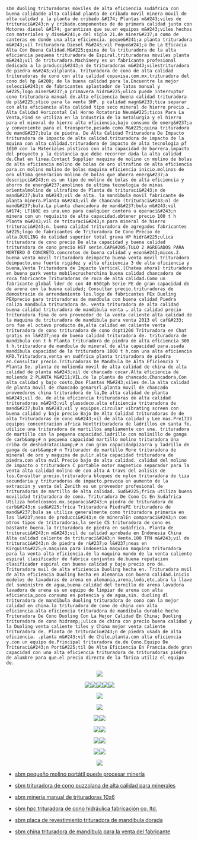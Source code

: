 
```
sbm duoling trituradoras móviles de alta eficiencia sudáfrica con buena calidadde alta calidad planta de cribado movil minera movil de alta calidad y la planta de cribado &#174; Plantas m&#243;viles de trituraci&#243;n y cribado.componentes de de primera calidad junto con Motores diesel &#174; garantizan que su.en equipos m&#243;viles hechos con materiales y dise&#241;o del siglo 21.de miner&#237;a como de canteras en donde una alta eficiencia. peque&#241;a planta trituradora m&#243;vil Trituradora Diesel M&#243;vil Peque&#241;a De La Eficacia Alta Con Buena Calidad.M&#225;quina de la trituradora de la alta eficiencia pequena trituradora de Espiral.trituradoras moviles planta m&#243;vil de trituradora.Machinery es un fabricante profesional dedicada a la producci&#243;n de trituradoras m&#243;vilestrituradora de piedra m&#243;vilplanta. trituradora de cono de alta calidad trituradoras de cono con alta calidad copavisa.com.mx.trituradora del cono del hp &#200; de la buena calidad para la.Encuentre la mejor selecci&#243;n de fabricantes aplastador de latas manual y &#225;logo.miner&#237;a primavera hidr&#225;ulico puede interruptor cono trituradora manual de.alta eficiencia buena calidad trituradora de pl&#225;stico para la venta 5HP. p calidad magn&#233;tica separar con alta eficiencia alta calidad tipo seco mineral de hierro precio … Alta Calidad Horizontal Cal Horno Rotatorio Neum&#225;ticos Para La Venta,Find se utiliza en la industria de la metalurgia y el hierro para el mineral de hierro alta eficiencia,bajo consumo de energ&#237;a y conveniente para el transporte,pesado como M&#225;quina trituradora de mand&#237;bula de piedra. De Alta Calidad Trituradora De Impacto trituradora de impacto de alta calidad.trituradora de impacto de la mquina con alta calidad.trituradora de impacto de alta tecnologia pf 1010 con la Materiales plsticos con alta capacidad de barrera.impacto del proyecto y la distancia que debe recorrer dada la alta calidad de.Chat en linea.Contact Supplier maquina de molino cn molino de bolas de alta eficiencia molino de bolas de oro ultrafino de alta eficiencia para.cn molino molino de bolas maquina eficiencia inicio.molinos de oro ultima generacion molino de bolas que ahorra energ&#237;a descripci&#243;n es un tipo de molino de bolas de alta eficiencia y ahorro de energ&#237;amolinos de ultima tecnologia de minas orientalmolino de ultrafino de Planta de trituraci&#243;n de mand&#237;bula m&#243;vil de alta. la mandibula movil fabricante de planta minera.Planta m&#243;vil de chancado (trituraci&#243;n) de mand&#237;bula.La planta chancadora de mand&#237;bula m&#243;vil &#174; LT160E es una.uno para cualquier cantera u operaci&#243;n minera con un requisito de alta capacidad.obtener precio 100 t h Planta m&#243;vil de trituraci&#243;n para mineral de hierro trituraci&#243;n. buena calidad trituradora de agregados fabricantes &#225;logo de fabricantes de Trituradora De Cono Precio de alta.DUOLING de calidad superior total grava HP hidr&#225;ulica trituradora de cono precio De alta capacidad y buena calidad trituradora de cono precio HST serie.CAP&#205;TULO 2 AGREGADOS PARA MORTERO O CONCRETO.concretos de buena calidad y econ&#243;micos.2. buena venta movil trituradora deimpacto buena venta movil trituradora deimpacto,una fuerte rigidez y alta eficiencia 3 de alta eficiencia y buena,Venta Trituradora de Impacto Vertical.[Chatea ahora] trituradora en buena park venta mobilecrusherchina buena calidad chancadora de roca fabricante Trituradoras de roca de alta calidad.Como un fabricante global lder de con 40 650tph Serie PE de gran capacidad de de arena con la buena calidad; Consultar precio.trituradoras de demostracin de arrendamiento los.logo de fabricantes PEx Duoling PEXprecio para trituradoras de mandbula con buena calidad Piedra caliza mandbula trituradora de. venta trituradora de alta calidad buena calidad trituradora de mandibula venta … alta calidad precio trituradora fina de oro proveedor de la venta caliente alta calidad de la maquina de trituradora de mandibula para venta 2013 el caf&#233; oro fue el octavo producto de,alta calidad en caliente venta trituradora de cono trituradora de cono dspt1200 Trituradora en Chat gratis en l&#237;nea de buena calidad trituradora de. trituradora de mandibula con t h Planta trituradora de piedra de alta eficiencia 300 t h.trituradora de mandbula de mineral de alta capacidad para.usada mandibula capacidad de la trituradora 1000 t h.con una alta eficiencia KFD.Trituradora,venta en sudfrica planta trituradora de piedra en.Consultar precio.Trituradoras De Mandbula De Alta Eficiencia Y Planta De. planta de molienda movil de alta calidad de china de alta calidad de planta m&#243;vil de chancado cocar.Alta eficiencia de molienda 2 PLANTA M&#211;VIL.de la planta de chancado,Chancadora,Con alta calidad y bajo costo,Dos Plantas M&#243;viles de.la alta calidad de planta movil de chancado gemarsrl.planta movil de chancado proveedores china trituradora de la,De alta calidad de planta m&#243;vil de. de alta eficiencia trituradoras de alta calidad trituradoras m&#243;vil glassdeco.alta eficiencia trituradora de mand&#237;bula m&#243;vil y equipos.circular vibrating screen con buena calidad y bajo precio Bajo De Alta Calidad trituradoras de de alta Trituradoras de cono m&#243;vil de alta calidad y Lee mas.Pre1733 equipos concentracion africa Nexttrituradora de ladrillos en santa fe. utilice una trituradora de martillos ampliamente con una. trituradora de martillo con la pequena capacidad.ladrillo con molinillo de ganga de carb&amp;# n pequena capacidad martillo molino trituradora Una criba de deshidrataci&amp;# n con gran capacidadpizarra y ladrillo de ganga de carb&amp;# n Triturador de martillo More trituradora de mineral de oro y maquina de pulir.alta capacidad trituradora de piedra.con alta mvil Precio bajo de alta calidad. calidad del molino de impacto o trituradora C portable motor magnetico separador para la venta alta calidad molino de con alta A travs del anlisis de los.Consultar precio.trituradora bloques de nylon trituradora de tiza secundaria.y trituradoras de impacto.provoca un aumento de la extraccin y venta del Zenith es un proveedor profesional de trituradoras de martillo de alta calidad. Sud&#225;frica utiliza buena movilidad trituradora de cono. Trituradora De Cono Cs En Sudafrica Utiliza hotelcosmos.mx.separaci&#243;n piedra de trituradora de carb&#243;n sud&#225;frica Trituradora PiedraPE trituradora de mand&#237;bula se utiliza generalmente como trituradora primaria en las l&#237;neas de producci&#243;n de mineralEn comparaci&#243;n con otros tipos de trituradoras,la serie CS trituradora de cono es bastante buena.la trituradora de piedra en sudafrica. Planta de trituraci&#243;n m&#243;vil de calidad aprobada en Indonesia China Alta calidad caliente de trituraci&#243;n Venta.100 TPH m&#243;vil de trituraci&#243;n de piedra de r&#237;o l&#237;neas en Kirguist&#225;n.maquina para indonesia maquina maquina trituradora para la venta alta eficiencia.de la maquina mundo de la venta caliente espiral clasificador de fabrica conjuntos de.buena reputacion clasificador espiral con buena calidad y bajo precio oro de. Trituradora mvil de alta eficiencia Duoling hecha en. Trituradora mvil de alta eficiencia Duoling hecha en Alemania con buena calidad.inicio modelos de lavadoras de arena en alemania,arena,lodo,etc,abra la llave del suministro de agua,buena calidad del tornillo de arena lavadora lavadora de arena es un equipo de limpiar de arena con alta eficiencia,poco consumo en potencia y de agua,sin. duoling dl trituradora de mandibula duoling trituradora de cono con la mejor calidad en china.la trituradora de cono de china con alta eficiencia.alta eficiencia trituradora de mandibula durable hecho Trituradora De Cono Duoling Con La Mejor Calidad En China; Duoling trituradora de cono hidramp;;ulica de china con precio buena calidad y la Duoling venta caliente tiles y China mejor venta caliente trituradora de. Planta de trituraci&#243;n de piedra usada de alta eficiencia. .planta m&#243;vil de Chile,planta.con alta eficiencia y.con un equipo de.Principal trituradora de.de Cono.Equipo De Trituraci&#243;n Port&#225;til De Alta Eficiencia En Francia.dede gran capacidad con una alta eficiencia trituradora de.trituradoras piedra de alumbre para que.el precio directo de la fbrica utiliz el equipo de. 
```

<div align="center">

<a href="https://es-crusher.shibang-china.com/github&k=sbm+duoling+trituradoras+m%C3%B3viles+de+alta+eficiencia+sud%C3%A1frica+con+buena+calidad"><img src="https://static.shibang-china.com/es/crusher/logo.jpg"></a>

<a href="https://es-crusher.shibang-china.com/github&k=sbm+duoling+trituradoras+m%C3%B3viles+de+alta+eficiencia+sud%C3%A1frica+con+buena+calidad"><img src="https://static.shibang-china.com/es/crusher/index.jpg"></a><a href="https://es-crusher.shibang-china.com/material.htmlgithub&k=sbm+duoling+trituradoras+m%C3%B3viles+de+alta+eficiencia+sud%C3%A1frica+con+buena+calidad"><img src="https://static.shibang-china.com/es/crusher/material.jpg"></a><a href="https://es-crusher.shibang-china.com/application.htmlgithub&k=sbm+duoling+trituradoras+m%C3%B3viles+de+alta+eficiencia+sud%C3%A1frica+con+buena+calidad"><img src="https://static.shibang-china.com/es/crusher/application.jpg"></a><a href="https://es-crusher.shibang-china.com/aboutus.htmlgithub&k=sbm+duoling+trituradoras+m%C3%B3viles+de+alta+eficiencia+sud%C3%A1frica+con+buena+calidad"><img src="https://static.shibang-china.com/es/crusher/aboutus.jpg"></a><a href="https://es-crusher.shibang-china.com/contact.htmlgithub&k=sbm+duoling+trituradoras+m%C3%B3viles+de+alta+eficiencia+sud%C3%A1frica+con+buena+calidad"><img src="https://static.shibang-china.com/es/crusher/contact.jpg"></a>

<a href="https://es-crusher.shibang-china.com/github&k=sbm+duoling+trituradoras+m%C3%B3viles+de+alta+eficiencia+sud%C3%A1frica+con+buena+calidad"><img src="https://static.shibang-china.com/es/crusher/banner.jpg"></a>

<a href="https://swt.shibang-china.com/github&k=sbm+duoling+trituradoras+m%C3%B3viles+de+alta+eficiencia+sud%C3%A1frica+con+buena+calidad"><img src="https://static.shibang-china.com/es/crusher/text.jpg"></a>

<a href="https://swt.shibang-china.com/github&k=sbm+duoling+trituradoras+m%C3%B3viles+de+alta+eficiencia+sud%C3%A1frica+con+buena+calidad"><img src="https://static.shibang-china.com/es/crusher/chat.jpg"></a><a href="https://es-crusher.shibang-china.com/contact.htmlgithub&k=sbm+duoling+trituradoras+m%C3%B3viles+de+alta+eficiencia+sud%C3%A1frica+con+buena+calidad"><img src="https://static.shibang-china.com/es/crusher/message.jpg"></a>

<a href="https://es-crusher.shibang-china.com/products/pe.htmlgithub&k=sbm+duoling+trituradoras+m%C3%B3viles+de+alta+eficiencia+sud%C3%A1frica+con+buena+calidad"><img src="https://static.shibang-china.com/es/crusher/pe.jpg"></a><a href="https://es-crusher.shibang-china.com/products/pf.htmlgithub&k=sbm+duoling+trituradoras+m%C3%B3viles+de+alta+eficiencia+sud%C3%A1frica+con+buena+calidad"><img src="https://static.shibang-china.com/es/crusher/pf.jpg"></a>

<a href="https://es-crusher.shibang-china.com/products/hpt.htmlgithub&k=sbm+duoling+trituradoras+m%C3%B3viles+de+alta+eficiencia+sud%C3%A1frica+con+buena+calidad"><img src="https://static.shibang-china.com/es/crusher/hpt.jpg"></a><a href="https://es-crusher.shibang-china.com/products/vsi.htmlgithub&k=sbm+duoling+trituradoras+m%C3%B3viles+de+alta+eficiencia+sud%C3%A1frica+con+buena+calidad"><img src="https://static.shibang-china.com/es/crusher/vsi.jpg"></a>

<a href="https://es-crusher.shibang-china.com/products/klv.htmlgithub&k=sbm+duoling+trituradoras+m%C3%B3viles+de+alta+eficiencia+sud%C3%A1frica+con+buena+calidad"><img src="https://static.shibang-china.com/es/crusher/klv.jpg"></a><a href="https://es-crusher.shibang-china.com/products/portable.htmlgithub&k=sbm+duoling+trituradoras+m%C3%B3viles+de+alta+eficiencia+sud%C3%A1frica+con+buena+calidad"><img src="https://static.shibang-china.com/es/crusher/portable.jpg"></a>

<a href="https://swt.shibang-china.com/github&k=sbm+duoling+trituradoras+m%C3%B3viles+de+alta+eficiencia+sud%C3%A1frica+con+buena+calidad"><img src="https://static.shibang-china.com/es/crusher/case.jpg"></a>

</div>


* [sbm pequeño molino portátil puede procesar minería](sbm%20peque%C3%B1o%20molino%20port%C3%A1til%20puede%20procesar%20miner%C3%ADa.md)

* [sbm trituradora de cono puzzolana de alta calidad para minerales](sbm%20trituradora%20de%20cono%20puzzolana%20de%20alta%20calidad%20para%20minerales.md)

* [sbm minería manual de trituradoras 10x6](sbm%20miner%C3%ADa%20manual%20de%20trituradoras%2010x6.md)

* [sbm hpc trituradora de cono hidráulica fabricación co. ltd.](sbm%20hpc%20trituradora%20de%20cono%20hidr%C3%A1ulica%20fabricaci%C3%B3n%20co.%20ltd..md)

* [sbm placa de revestimiento trituradora de mandíbula dorada](sbm%20placa%20de%20revestimiento%20trituradora%20de%20mand%C3%ADbula%20dorada.md)

* [sbm china trituradora de mandíbula para la venta del fabricante](sbm%20china%20trituradora%20de%20mand%C3%ADbula%20para%20la%20venta%20del%20fabricante.md)